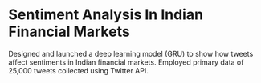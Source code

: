 # Sentiment Analysis In Indian Financial Markets

Designed and launched a deep learning model (GRU) to show how tweets affect sentiments in Indian financial markets. Employed primary data of 25,000 tweets collected using Twitter API. 
